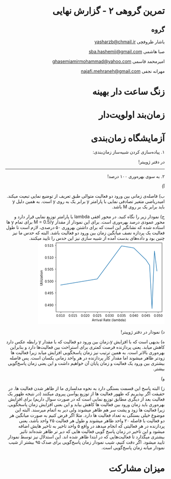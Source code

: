 <div dir="rtl">

# تمرین گروهی ۲ - گزارش نهایی

گروه
-----

یاشار ظروفچی <yasharzb@chmail.ir>

صبا هاشمی <sba.hashemii@gmail.com> 

امیرمحمد قاسمی <ghasemiamirmohammad@yahoo.com> 

مهرانه نجفی <najafi.mehraneh@gmail.com> 



زنگ ساعت دار بهینه
================

زمان‌بند اولویت‌دار
============================

آزمایشگاه زمان‌بندی
================
۱. 
پیاده‌سازی کردن شبیه‌ساز زمان‌بندی:

در دفتر ژوپیتر!

________________

۲. به سوی بهره‌وری ۱۰۰ درصد!

آ) 

 ب) فاصله‌ی زمانی بین ورود دو فعالیت متوالی طبق تعریف از توضیع نمایی تبعیت میکند. امیدریاضی متغیر تصادفی نمایی با پارامتر y برابر یک به روی y است. به همین دلیل y باید برابر یک بر روی M باشد.


ج)
نمودار زیر را نگاه کنید. در محور افقی lambda یا پارامتر توزیع نمایی قرار دارد و محور عمودی درصد بهره‌وری است. برای این نمودار از مقدار M = 0.5/y برای تمام y ها استاده شده که نشانگیر این است که برای داشتن بهر‌وری ۵۰ درصدی، لازم است تا طول فعالیت یک پردازه نصف میانگین زمان بین ورود دو فعالیت باشد. البته که حدس ما نیز چنین بود و داده‌های بدست آمده از شبیه سازی نیز این حدس را تایید میکنند.
<img src="./50_percent_utilization.png">
</img>

د)
نمودار در دفتر ژوپیتر!

ه) بدیهی است که با افزایش y،‌زمان بین ورود دو فعالیت که با مقدار y رابطه عکس دارد کاهش میابد. یعنی پردازنده فرصت کمتری برای استراحت بین فعالیت‌ها دارد و بنابراین بهره‌وری بالاتر است. به همین ترتیب نیز  زمان پاسخگویی افزایش میابد زیرا  فعالیت ها زودتر ظاهر میشوند اما مقدار کار پردازنده در هر واحد زمانی یکسان است. پس فاصله بیشتری بین ورود یک فعالیت و زمان پایان آن خواهیم داشت و این یعنی زمان پاسخ‌گویی بیشتر.

و)


ز)  البته پاسخ این قسمت بستگی دارد به نحوه مدلسازی ما از ظاهر شدن فعالیت ها. در حقیقت اگر بپذیریم که ظهور فعالیت ها از توزیع پوآسن پیروی میکنند (در نتیجه ظهور یک فعالیت بعد از دیگری مطابق توزیع نمایی  است که در صورت سوال داریم) برای افزایش بهره‌وری باید زمان ورود بین فعالیت ها کاهش بیابد و این بعنی افزایش زمان پاسخگویی. زیرا فعالیت ها زود و پشت سر هم ظاهر میشوند ولی دیر به اتمام میرسند. البته این موضوع خیلی بستگی به تعداد فعالیت ها دارد. مثلا اگر فرض کنیم به صورت میانگین هر دو فعالیت با فاصله ۲۰ واحد ظاهر میشوند و طول هر فعالیت ۲۵ واحد باشد، یعنی پردازنده در هر فعالیتی که انجام میدهد در واقع ۵ واحد تاخیر به تاخیر هایش اضافه میشود و این تاخیر در زمان پاسخ گویی  فعالیت ‌هایی که دیر تر ظاهر شده‌اند تاثیر بیشتری میگذارد تا فعالیت‌هایی که در ابتدا ظاهر شده اند. این استدلال نیز توسط نمودار تایید میشود. اگر دقت کنیم، شیب نمودار زمان پاسخ‌گویی برای صدک ۹۵ بیشتر از شیب نمودار میانه زمان پاسخ‌گویی است.



میزان مشارکت
================

</div>